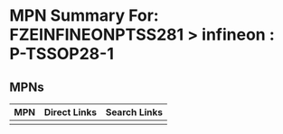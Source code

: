 



# MPN Summary For: FZEINFINEONPTSS281 > infineon : P-TSSOP28-1

## MPNs
  

|MPN|Direct Links|Search Links|
| :--- | :--- | :--- |
||||
